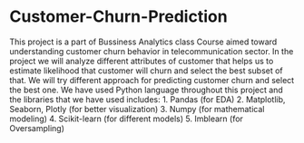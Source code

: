 # Customer-Churn-Prediction
<p>This project is a part of Bussiness Analytics class Course aimed toward understanding customer
churn behavior in telecommunication sector.
In the project we will analyze different attributes of customer that helps us to
estimate likelihood that customer will churn and select the best subset of that. We will try
different approach for predicting customer churn and select the best one.
We have used Python language throughout this project and the libraries that we have used
includes:
1. Pandas (for EDA)
2. Matplotlib, Seaborn, Plotly (for better visualization)
3. Numpy (for mathematical modeling)
4. Scikit-learn (for different models)
5. Imblearn (for Oversampling)</p>
